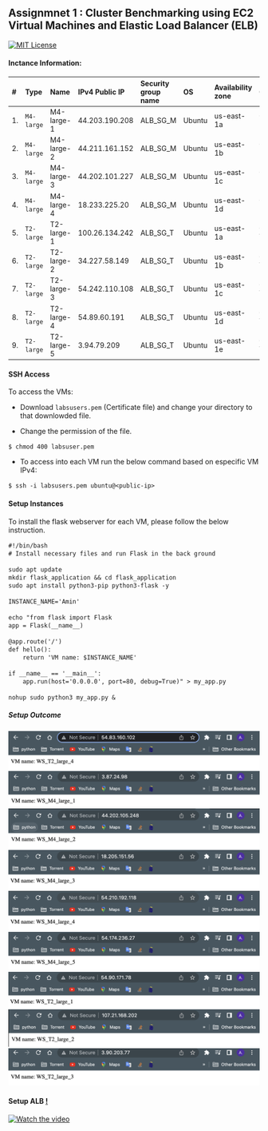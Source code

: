 
## Assignmnet 1 : Cluster Benchmarking using EC2 Virtual Machines and Elastic Load Balancer (ELB)

[![MIT License](https://img.shields.io/badge/License-MIT-green.svg)](https://choosealicense.com/licenses/mit/)

#### Inctance Information:


| #  | Type       | Name       | IPv4 Public IP | Security group name | OS     | Availability zone | Cluster    | Target Group   |
| :- | :--------- | :--------- | :------------- | :------------------ |:------ | :---------------- | :--------- | :------------- |
| 1. | `M4-large` | M4-large-1 | 44.203.190.208 |      ALB_SG_M       | Ubuntu |     us-east-1a    | Cluster M  | Target-Group-M |
| 2. | `M4-large` | M4-large-2 | 44.211.161.152 |      ALB_SG_M       | Ubuntu |     us-east-1b    | Cluster M  | Target-Group-M |
| 3. | `M4-large` | M4-large-3 | 44.202.101.227 |      ALB_SG_M       | Ubuntu |     us-east-1c    | Cluster M  | Target-Group-M |
| 4. | `M4-large` | M4-large-4 | 18.233.225.20  |      ALB_SG_M       | Ubuntu |     us-east-1d    | Cluster M  | Target-Group-M |
| 5. | `T2-large` | T2-large-1 | 100.26.134.242 |      ALB_SG_T       | Ubuntu |     us-east-1a    | Cluster T  | Target-Group-T |
| 6. | `T2-large` | T2-large-2 | 34.227.58.149  |      ALB_SG_T       | Ubuntu |     us-east-1b    | Cluster T  | Target-Group-T |
| 7. | `T2-large` | T2-large-3 | 54.242.110.108 |      ALB_SG_T       | Ubuntu |     us-east-1c    | Cluster T  | Target-Group-T |
| 8. | `T2-large` | T2-large-4 | 54.89.60.191   |      ALB_SG_T       | Ubuntu |     us-east-1d    | Cluster T  | Target-Group-T |
| 9. | `T2-large` | T2-large-5 | 3.94.79.209    |      ALB_SG_T       | Ubuntu |     us-east-1e    | Cluster T  | Target-Group-T |



#### SSH Access
  To access the VMs:

  - Download `labsusers.pem` (Certificate file) and change your directory to that downlowded file.
  
  - Change the permission of the file.
  ```console
  $ chmod 400 labsuser.pem
  ```
  
  - To access into each VM run the below command based on especific VM IPv4:
  ```console
  $ ssh -i labsusers.pem ubuntu@<public-ip>
  ```

#### Setup Instances

To install the flask webserver for each VM, please follow the below instruction.

```console
#!/bin/bash
# Install necessary files and run Flask in the back ground 

sudo apt update
mkdir flask_application && cd flask_application
sudo apt install python3-pip python3-flask -y

INSTANCE_NAME='Amin'

echo "from flask import Flask
app = Flask(__name__)

@app.route('/')
def hello():
    return 'VM name: $INSTANCE_NAME'

if __name__ == '__main__':
    app.run(host='0.0.0.0', port=80, debug=True)" > my_app.py

nohup sudo python3 my_app.py &
```

##### Setup Outcome
![pic 1](Setup_pics/1.png)
![pic 2](Setup_pics/2.png)
![pic 3](Setup_pics/3.png)
![pic 4](Setup_pics/4.png)
![pic 5](Setup_pics/5.png)
![pic 6](Setup_pics/6.png)
![pic 7](Setup_pics/7.png)
![pic 8](Setup_pics/8.png)
![pic 9](Setup_pics/9.png)

#### Setup ALB [!](https://www.youtube.com/watch?v=0XMsnAgHXoo&ab_channel=TinyTechnicalTutorials)
[![Watch the video](https://img.youtube.com/vi/T-D1KVIuvjA/maxresdefault.jpg)](ALB.mov)
